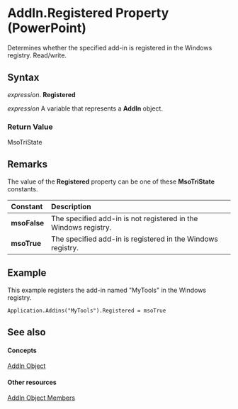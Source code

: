 
# AddIn.Registered Property (PowerPoint)

Determines whether the specified add-in is registered in the Windows registry. Read/write.


## Syntax

 _expression_. **Registered**

 _expression_ A variable that represents a **AddIn** object.


### Return Value

MsoTriState


## Remarks

The value of the  **Registered** property can be one of these **MsoTriState** constants.



|**Constant**|**Description**|
|:-----|:-----|
|**msoFalse**| The specified add-in is not registered in the Windows registry.|
|**msoTrue**| The specified add-in is registered in the Windows registry.|

## Example

This example registers the add-in named "MyTools" in the Windows registry.


```
Application.Addins("MyTools").Registered = msoTrue
```


## See also


#### Concepts


[AddIn Object](e98b609e-97ef-b471-f047-b647bff1e9af.md)
#### Other resources


[AddIn Object Members](7bc32318-9bd6-8167-4d61-d6bfeae55028.md)
